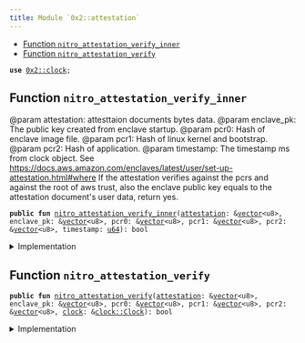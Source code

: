 ```yaml
---
title: Module `0x2::attestation`
---
```




-  [Function `nitro_attestation_verify_inner`](#0x2_attestation_nitro_attestation_verify_inner)
-  [Function `nitro_attestation_verify`](#0x2_attestation_nitro_attestation_verify)


<pre><code><b>use</b> <a href="clock.md#0x2_clock">0x2::clock</a>;
</code></pre>



<a name="0x2_attestation_nitro_attestation_verify_inner"></a>

## Function `nitro_attestation_verify_inner`

@param attestation: attesttaion documents bytes data.
@param enclave_pk: The public key created from enclave startup.
@param pcr0: Hash of enclave image file.
@param pcr1: Hash of linux kernel and bootstrap.
@param pcr2: Hash of application.
@param timestamp: The timestamp ms from clock object.
See https://docs.aws.amazon.com/enclaves/latest/user/set-up-attestation.html#where
If the attestation verifies against the pcrs and against the root of aws trust, also the enclave public key equals to the attestation document's user data, return yes.


<pre><code><b>public</b> <b>fun</b> <a href="attestation.md#0x2_attestation_nitro_attestation_verify_inner">nitro_attestation_verify_inner</a>(<a href="attestation.md#0x2_attestation">attestation</a>: &<a href="../move-stdlib/vector.md#0x1_vector">vector</a>&lt;u8&gt;, enclave_pk: &<a href="../move-stdlib/vector.md#0x1_vector">vector</a>&lt;u8&gt;, pcr0: &<a href="../move-stdlib/vector.md#0x1_vector">vector</a>&lt;u8&gt;, pcr1: &<a href="../move-stdlib/vector.md#0x1_vector">vector</a>&lt;u8&gt;, pcr2: &<a href="../move-stdlib/vector.md#0x1_vector">vector</a>&lt;u8&gt;, timestamp: <a href="../move-stdlib/u64.md#0x1_u64">u64</a>): bool
</code></pre>



<details>
<summary>Implementation</summary>


<pre><code><b>public</b> <b>native</b> <b>fun</b> <a href="attestation.md#0x2_attestation_nitro_attestation_verify_inner">nitro_attestation_verify_inner</a>(
    <a href="attestation.md#0x2_attestation">attestation</a>: &<a href="../move-stdlib/vector.md#0x1_vector">vector</a>&lt;u8&gt;,
    enclave_pk: &<a href="../move-stdlib/vector.md#0x1_vector">vector</a>&lt;u8&gt;,
    pcr0: &<a href="../move-stdlib/vector.md#0x1_vector">vector</a>&lt;u8&gt;,
    pcr1: &<a href="../move-stdlib/vector.md#0x1_vector">vector</a>&lt;u8&gt;,
    pcr2: &<a href="../move-stdlib/vector.md#0x1_vector">vector</a>&lt;u8&gt;,
    timestamp: <a href="../move-stdlib/u64.md#0x1_u64">u64</a>
): bool;
</code></pre>



</details>

<a name="0x2_attestation_nitro_attestation_verify"></a>

## Function `nitro_attestation_verify`



<pre><code><b>public</b> <b>fun</b> <a href="attestation.md#0x2_attestation_nitro_attestation_verify">nitro_attestation_verify</a>(<a href="attestation.md#0x2_attestation">attestation</a>: &<a href="../move-stdlib/vector.md#0x1_vector">vector</a>&lt;u8&gt;, enclave_pk: &<a href="../move-stdlib/vector.md#0x1_vector">vector</a>&lt;u8&gt;, pcr0: &<a href="../move-stdlib/vector.md#0x1_vector">vector</a>&lt;u8&gt;, pcr1: &<a href="../move-stdlib/vector.md#0x1_vector">vector</a>&lt;u8&gt;, pcr2: &<a href="../move-stdlib/vector.md#0x1_vector">vector</a>&lt;u8&gt;, <a href="clock.md#0x2_clock">clock</a>: &<a href="clock.md#0x2_clock_Clock">clock::Clock</a>): bool
</code></pre>



<details>
<summary>Implementation</summary>


<pre><code><b>public</b> <b>fun</b> <a href="attestation.md#0x2_attestation_nitro_attestation_verify">nitro_attestation_verify</a>(
    <a href="attestation.md#0x2_attestation">attestation</a>: &<a href="../move-stdlib/vector.md#0x1_vector">vector</a>&lt;u8&gt;,
    enclave_pk: &<a href="../move-stdlib/vector.md#0x1_vector">vector</a>&lt;u8&gt;,
    pcr0: &<a href="../move-stdlib/vector.md#0x1_vector">vector</a>&lt;u8&gt;,
    pcr1: &<a href="../move-stdlib/vector.md#0x1_vector">vector</a>&lt;u8&gt;,
    pcr2: &<a href="../move-stdlib/vector.md#0x1_vector">vector</a>&lt;u8&gt;,
    <a href="clock.md#0x2_clock">clock</a>: &Clock
): bool {
    <a href="attestation.md#0x2_attestation_nitro_attestation_verify_inner">nitro_attestation_verify_inner</a>(<a href="attestation.md#0x2_attestation">attestation</a>, enclave_pk, pcr0, pcr1, pcr2, <a href="clock.md#0x2_clock_timestamp_ms">clock::timestamp_ms</a>(<a href="clock.md#0x2_clock">clock</a>))
}
</code></pre>



</details>
